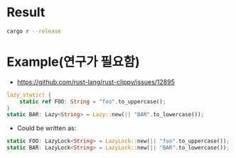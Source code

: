 # Result

```bash
cargo r --release
```


# Example(연구가 필요함)
- https://github.com/rust-lang/rust-clippy/issues/12895
  
```rs
lazy_static! {
    static ref FOO: String = "foo".to_uppercase();
}
static BAR: Lazy<String> = Lazy::new(|| "BAR".to_lowercase());
```

- Could be written as:

```rs
static FOO: LazyLock<String> = LazyLock::new(|| "foo".to_uppercase());
static BAR: LazyLock<String> = LazyLock::new(|| "BAR".to_lowercase());
```
